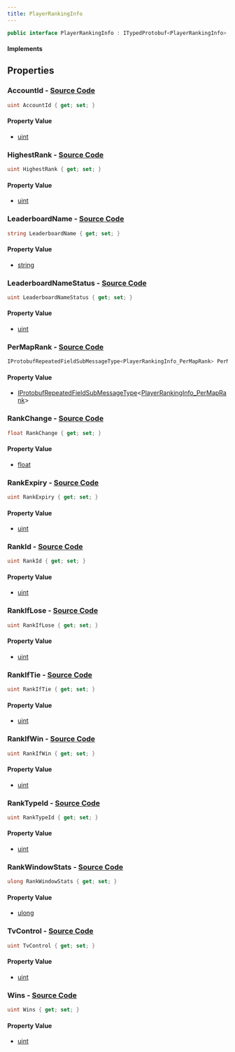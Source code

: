 ```yaml
---
title: PlayerRankingInfo
---
```


```csharp
public interface PlayerRankingInfo : ITypedProtobuf<PlayerRankingInfo>, INativeHandle
```

#### Implements

## Properties

### **AccountId** - [Source Code](https://github.com/swiftly-solution/swiftlys2/blob/main/managed/src/SwiftlyS2.Generated/Protobufs/Interfaces/PlayerRankingInfo.cs#L13)

```csharp
uint AccountId { get; set; }
```

#### Property Value

- [uint](https://learn.microsoft.com/dotnet/api/system.uint32)

### **HighestRank** - [Source Code](https://github.com/swiftly-solution/swiftlys2/blob/main/managed/src/SwiftlyS2.Generated/Protobufs/Interfaces/PlayerRankingInfo.cs#L52)

```csharp
uint HighestRank { get; set; }
```

#### Property Value

- [uint](https://learn.microsoft.com/dotnet/api/system.uint32)

### **LeaderboardName** - [Source Code](https://github.com/swiftly-solution/swiftlys2/blob/main/managed/src/SwiftlyS2.Generated/Protobufs/Interfaces/PlayerRankingInfo.cs#L34)

```csharp
string LeaderboardName { get; set; }
```

#### Property Value

- [string](https://learn.microsoft.com/dotnet/api/system.string)

### **LeaderboardNameStatus** - [Source Code](https://github.com/swiftly-solution/swiftlys2/blob/main/managed/src/SwiftlyS2.Generated/Protobufs/Interfaces/PlayerRankingInfo.cs#L49)

```csharp
uint LeaderboardNameStatus { get; set; }
```

#### Property Value

- [uint](https://learn.microsoft.com/dotnet/api/system.uint32)

### **PerMapRank** - [Source Code](https://github.com/swiftly-solution/swiftlys2/blob/main/managed/src/SwiftlyS2.Generated/Protobufs/Interfaces/PlayerRankingInfo.cs#L46)

```csharp
IProtobufRepeatedFieldSubMessageType<PlayerRankingInfo_PerMapRank> PerMapRank { get; }
```

#### Property Value

- [IProtobufRepeatedFieldSubMessageType](/docs/api/shared/netmessages/iprotobufrepeatedfieldsubmessagetype-1)<[PlayerRankingInfo_PerMapRank](/docs/api/shared/protobufdefinitions/playerrankinginfo_permaprank)>

### **RankChange** - [Source Code](https://github.com/swiftly-solution/swiftlys2/blob/main/managed/src/SwiftlyS2.Generated/Protobufs/Interfaces/PlayerRankingInfo.cs#L22)

```csharp
float RankChange { get; set; }
```

#### Property Value

- [float](https://learn.microsoft.com/dotnet/api/system.single)

### **RankExpiry** - [Source Code](https://github.com/swiftly-solution/swiftlys2/blob/main/managed/src/SwiftlyS2.Generated/Protobufs/Interfaces/PlayerRankingInfo.cs#L55)

```csharp
uint RankExpiry { get; set; }
```

#### Property Value

- [uint](https://learn.microsoft.com/dotnet/api/system.uint32)

### **RankId** - [Source Code](https://github.com/swiftly-solution/swiftlys2/blob/main/managed/src/SwiftlyS2.Generated/Protobufs/Interfaces/PlayerRankingInfo.cs#L16)

```csharp
uint RankId { get; set; }
```

#### Property Value

- [uint](https://learn.microsoft.com/dotnet/api/system.uint32)

### **RankIfLose** - [Source Code](https://github.com/swiftly-solution/swiftlys2/blob/main/managed/src/SwiftlyS2.Generated/Protobufs/Interfaces/PlayerRankingInfo.cs#L40)

```csharp
uint RankIfLose { get; set; }
```

#### Property Value

- [uint](https://learn.microsoft.com/dotnet/api/system.uint32)

### **RankIfTie** - [Source Code](https://github.com/swiftly-solution/swiftlys2/blob/main/managed/src/SwiftlyS2.Generated/Protobufs/Interfaces/PlayerRankingInfo.cs#L43)

```csharp
uint RankIfTie { get; set; }
```

#### Property Value

- [uint](https://learn.microsoft.com/dotnet/api/system.uint32)

### **RankIfWin** - [Source Code](https://github.com/swiftly-solution/swiftlys2/blob/main/managed/src/SwiftlyS2.Generated/Protobufs/Interfaces/PlayerRankingInfo.cs#L37)

```csharp
uint RankIfWin { get; set; }
```

#### Property Value

- [uint](https://learn.microsoft.com/dotnet/api/system.uint32)

### **RankTypeId** - [Source Code](https://github.com/swiftly-solution/swiftlys2/blob/main/managed/src/SwiftlyS2.Generated/Protobufs/Interfaces/PlayerRankingInfo.cs#L25)

```csharp
uint RankTypeId { get; set; }
```

#### Property Value

- [uint](https://learn.microsoft.com/dotnet/api/system.uint32)

### **RankWindowStats** - [Source Code](https://github.com/swiftly-solution/swiftlys2/blob/main/managed/src/SwiftlyS2.Generated/Protobufs/Interfaces/PlayerRankingInfo.cs#L31)

```csharp
ulong RankWindowStats { get; set; }
```

#### Property Value

- [ulong](https://learn.microsoft.com/dotnet/api/system.uint64)

### **TvControl** - [Source Code](https://github.com/swiftly-solution/swiftlys2/blob/main/managed/src/SwiftlyS2.Generated/Protobufs/Interfaces/PlayerRankingInfo.cs#L28)

```csharp
uint TvControl { get; set; }
```

#### Property Value

- [uint](https://learn.microsoft.com/dotnet/api/system.uint32)

### **Wins** - [Source Code](https://github.com/swiftly-solution/swiftlys2/blob/main/managed/src/SwiftlyS2.Generated/Protobufs/Interfaces/PlayerRankingInfo.cs#L19)

```csharp
uint Wins { get; set; }
```

#### Property Value

- [uint](https://learn.microsoft.com/dotnet/api/system.uint32)


